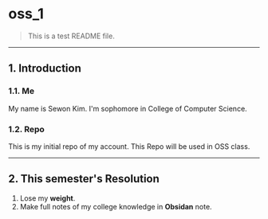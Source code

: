 # oss_1

> This is a test README file.
- - -

## 1. Introduction

### 1.1. Me

My name is Sewon Kim.
I'm sophomore in College of Computer Science.

### 1.2. Repo

This is my initial repo of my account.
This Repo will be used in OSS class.
- - -

## 2. This semester's Resolution

1. Lose my **weight**.
2. Make full notes of my college knowledge in **Obsidan** note.
